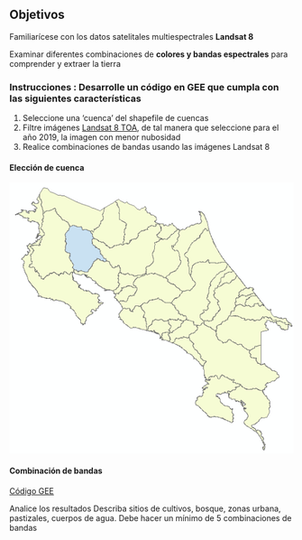 
## Objetivos
Familiarícese con los datos satelitales multiespectrales **Landsat 8**  

Examinar diferentes combinaciones de **colores y bandas espectrales** para comprender y extraer la tierra
### Instrucciones : Desarrolle un código en GEE que cumpla con las siguientes características
1.	Seleccione una ‘cuenca’ del shapefile de cuencas
2.	Filtre imágenes [Landsat 8 TOA](https://explorer.earthengine.google.com/#detail/LANDSAT%2FLC08%2FC01%2FT1_TOA), de tal manera que seleccione para el año 2019, la imagen con menor nubosidad
3.	Realice combinaciones de bandas usando las imágenes Landsat 8
#### Elección de cuenca 

![](Bebedero.png)

#### Combinación de bandas

[Código GEE](https://code.earthengine.google.com/ed3fba90868b53b2520204f14ac914a7)

Analice los resultados
Describa sitios de cultivos, bosque, zonas urbana, pastizales, cuerpos de agua. 
Debe hacer un mínimo de 5 combinaciones de bandas
